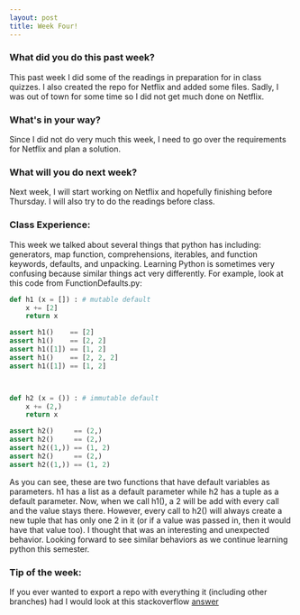 ```yaml
---
layout: post
title: Week Four!
---
```


### What did you do this past week?
This past week I did some of the readings in preparation for in class quizzes. I also created the repo for Netflix and added some files. Sadly, I was out of town for some time so I did not get much done on Netflix. 

### What's in your way?
Since I did not do very much this week, I need to go over the requirements for Netflix and plan a solution.

### What will you do next week?
Next week, I will start working on Netflix and hopefully finishing before Thursday. I will also try to do the readings before class.


### Class Experience:
This week we talked about several things that python has including: generators, map function, comprehensions, iterables, and function keywords, defaults, and unpacking. Learning Python is sometimes very confusing because similar things act very differently. For example, look at this code from FunctionDefaults.py:

```python
def h1 (x = []) : # mutable default
    x += [2]
    return x

assert h1()    == [2]
assert h1()    == [2, 2]
assert h1([1]) == [1, 2]
assert h1()    == [2, 2, 2]
assert h1([1]) == [1, 2]



def h2 (x = ()) : # immutable default
    x += (2,)
    return x

assert h2()     == (2,)
assert h2()     == (2,)
assert h2((1,)) == (1, 2)
assert h2()     == (2,)
assert h2((1,)) == (1, 2)
```

As you can see, these are two functions that have default variables as parameters. h1 has a list as a default parameter while h2 has a tuple as a default parameter. Now, when we call h1(), a 2 will be add with every call and the value stays there. However, every call to h2() will always create a new tuple that has only one 2 in it (or if a value was passed in, then it would have that value too). I thought that was an interesting and unexpected behavior. Looking forward to see similar behaviors as we continue learning python this semester. 


### Tip of the week:

If you ever wanted to export a repo with everything it (including other branches) had I would look at this stackoverflow [answer](http://stackoverflow.com/a/30483494/5250796)
